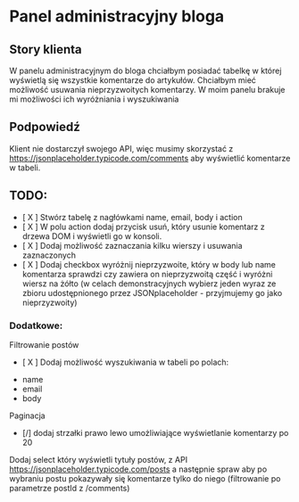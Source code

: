 # Panel administracyjny bloga

## Story klienta

W panelu administracyjnym do bloga chciałbym posiadać tabelkę w której wyświetlą się wszystkie komentarze do artykułów. Chciałbym mieć możliwość usuwania nieprzyzwoitych komentarzy. W moim panelu brakuje mi możliwości ich wyróżniania i wyszukiwania

## Podpowiedź

Klient nie dostarczył swojego API, więc musimy skorzystać z https://jsonplaceholder.typicode.com/comments aby wyświetlić komentarze w tabeli.

## TODO:

- [ X ] Stwórz tabelę z nagłówkami name, email, body i action
- [ X ] W polu action dodaj przycisk usuń, który usunie komentarz z drzewa DOM i wyświetli go w konsoli.
- [ X ] Dodaj możliwość zaznaczania kilku wierszy i usuwania zaznaczonych
- [ X ] Dodaj checkbox wyróżnij nieprzyzwoite, który w body lub name komentarza sprawdzi czy zawiera on nieprzyzwoitą część i wyróżni wiersz na żółto (w celach demonstracyjnych wybierz jeden wyraz ze zbioru udostępnionego przez JSONplaceholder - przyjmujemy go jako nieprzyzwoity)

### Dodatkowe:

Filtrowanie postów

- [ X ] Dodaj możliwość wyszukiwania w tabeli po polach:

* name
* email
* body

Paginacja

- [/] dodaj strzałki prawo lewo umożliwiające wyświetlanie komentarzy po 20

Dodaj select który wyświetli tytuły postów, z API
https://jsonplaceholder.typicode.com/posts a następnie spraw aby po wybraniu postu pokazywały się komentarze tylko do niego (filtrowanie po parametrze postId z /comments)
